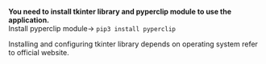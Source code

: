 **You need to install tkinter library and pyperclip module to use the application.** <br />
Install pyperclip module->   `pip3 install pyperclip`

Installing and configuring tkinter library depends on operating system refer to official website.
